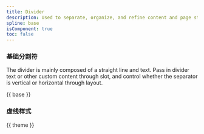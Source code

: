 ```yaml
---
title: Divider
description: Used to separate, organize, and refine content and page structure with a certain logic for organizational elements.
spline: base
isComponent: true
toc: false
---
```


### 基础分割符

The divider is mainly composed of a straight line and text. Pass in divider text or other custom content through slot, and control whether the separator is vertical or horizontal through layout.

{{ base }}

### 虚线样式

{{ theme }}
